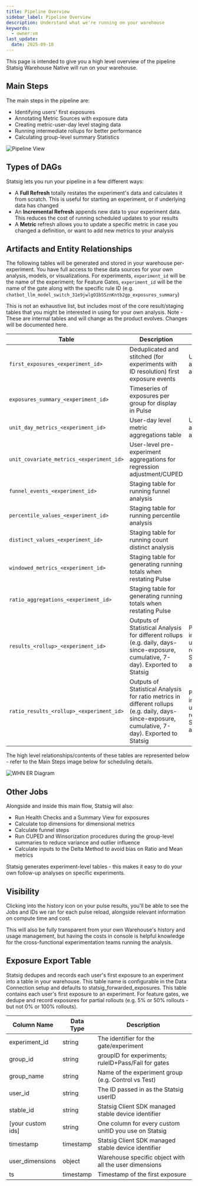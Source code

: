 ```yaml
---
title: Pipeline Overview
sidebar_label: Pipeline Overview
description: Understand what we're running on your warehouse
keywords:
  - owner:vm
last_update:
  date: 2025-09-18
---
```


This page is intended to give you a high level overview of the pipeline Statsig Warehouse Native will run on your warehouse.

## Main Steps

The main steps in the pipeline are:

- Identifying users' first exposures
- Annotating Metric Sources with exposure data
- Creating metric-user-day level staging data
- Running intermediate rollups for better performance
- Calculating group-level summary Statistics

![Pipeline View](https://user-images.githubusercontent.com/102695539/264113011-b0bdf1af-3ec6-4770-aabd-35f948ea842d.png)

## Types of DAGs

Statsig lets you run your pipeline in a few different ways:

- A **Full Refresh** totally restates the experiment's data and calculates it from scratch. This is useful for starting an experiment, or if underlying data has changed
- An **Incremental Refresh** appends new data to your experiment data. This reduces the cost of running scheduled updates to your results
- A **Metric** refresh allows you to update a specific metric in case you changed a definition, or want to add new metrics to your analysis

## Artifacts and Entity Relationships

The following tables will be generated and stored in your warehouse per-experiment. You have full access to these data sources for your own analysis, models, or visualizations. For experiments, `experiment_id` will be the name of the experiment; for Feature Gates, `experiment_id` will be the name of the gate along with the specific rule ID (e.g. `chatbot_llm_model_switch_31e9jwlgO1bSSznKntb2gp_exposures_summary`)

This is not an exhaustive list, but includes most of the core result/staging tables that you might be interested in using for your own analysis. Note - These are internal tables and will change as the product evolves. Changes will be documented here. 

| Table                                                           | Description                                                                                                                     | Notes                                                      |
| --------------------------------------------------------------- | ------------------------------------------------------------------------------------------------------------------------------- | ---------------------------------------------------------- |
| `first_exposures_<experiment_id>`                               | Deduplicated and stitched (for experiments with ID resolution) first exposure events                                            | Useful for ad-hoc analysis                                 |
| `exposures_summary_<experiment_id>`                             | Timeseries of exposures per group for display in Pulse                                                                          |                                                            |
| `unit_day_metrics_<experiment_id>`                              | User-day level metric aggregations table                                                                                        | Useful for ad-hoc analysis                                 |
| `unit_covariate_metrics_<experiment_id>`                        | User-level pre-experiment aggregations for regression adjustment/CUPED                                                          |                                                            |
| `funnel_events_<experiment_id>`                                | Staging table for running funnel analysis                                                                                       |                                                            |
| `percentile_values_<experiment_id>`                                | Staging table for running percentile analysis                                                                               |                                                            |
| `distinct_values_<experiment_id>`                               |Staging table for running count distinct analysis                                                                               |                                                            |
| `windowed_metrics_<experiment_id>`                              | Staging table for generating running totals when restating Pulse                                                                |                                                            |
| `ratio_aggregations_<experiment_id>`                              | Staging table for generating running totals when restating Pulse                                                                |                                                            |
| `results_<rollup>_<experiment_id>`                            | Outputs of Statistical Analysis for different rollups (e.g. daily, days-since-exposure, cumulative, 7-day). Exported to Statsig | Pulse inputs - useful for replicating Statistical analysis |
| `ratio_results_<rollup>_<experiment_id>`                      | Outputs of Statistical Analysis for ratio metrics in different rollups (e.g. daily, days-since-exposure, cumulative, 7-day). Exported to Statsig | Pulse inputs - useful for replicating Statistical analysis |


The high level relationships/contents of these tables are represented below - refer to the Main Steps image below for scheduling details.

![WHN ER Diagram](https://github.com/statsig-io/docs/assets/102695539/120eb9ed-fe35-4a66-8acd-cbcd819a2bdf)

## Other Jobs

Alongside and inside this main flow, Statsig will also:

- Run Health Checks and a Summary View for exposures
- Calculate top dimensions for dimensional metrics
- Calculate funnel steps
- Run CUPED and Winsorization procedures during the group-level summaries to reduce variance and outlier influence
- Calculate inputs to the Delta Method to avoid bias on Ratio and Mean metrics

Statsig generates experiment-level tables - this makes it easy to do your own follow-up analyses on specific experiments.

## Visibility

Clicking into the history icon on your pulse results, you'll be able to see the Jobs and IDs we ran for each pulse reload, alongside relevant information on compute time and cost.

This will also be fully transparent from your own Warehouse's history and usage management, but having the costs in console is helpful knowledge for the cross-functional experimentation teams running the analysis.


## Exposure Export Table
Statsig dedupes and records each user's first exposure to an experiment into a table in your warehouse. This table name is configurable in the Data Connection setup and defaults to statsig_forwarded_exposures. This table contains each user's first exposure to an experiment. For feature gates, we dedupe and record exposures for partial rollouts (e.g. 5% or 50% rollouts - but not 0% or 100% rollouts).

| Column Name             | Data Type | Description                                                                                   |
| ----------------------- | --------- | --------------------------------------------------------------------------------------------- |
| experiment_id           | string    | The identifier for the gate/experiment                                                        |
| group_id				        | string    | groupID for experiments; ruleID+Pass/Fail for gates                                           |
| group_name  		        | string    | Name of the experiment group (e.g. Control vs Test)                                           |
| user_id                 | string    | The ID passed in as the Statsig userID                                                        |
| stable_id               | string    | Statsig Client SDK managed stable device identifier                                           |
| \[your custom ids]       | string    | One column for every custom unitID you use on Statsig                                        |
| timestamp               | timestamp | Statsig Client SDK managed stable device identifier                                           |
| user_dimensions         | object    | Warehouse specific object with all the user dimensions                                        |
| ts                      | timestamp | Timestamp of the first exposure                                                               |

